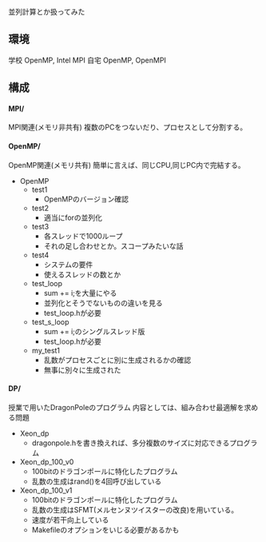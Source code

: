 並列計算とか扱ってみた

## 環境
学校 OpenMP, Intel MPI
自宅 OpenMP, OpenMPI

## 構成
#### MPI/
MPI関連(メモリ非共有)
複数のPCをつないだり、プロセスとして分割する。

#### OpenMP/
OpenMP関連(メモリ共有)
簡単に言えば、同じCPU,同じPC内で完結する。

- OpenMP
	- test1
		- OpenMPのバージョン確認
	- test2
		- 適当にforの並列化
	- test3
		- 各スレッドで1000ループ
		- それの足し合わせとか。スコープみたいな話
	- test4
		- システムの要件
		- 使えるスレッドの数とか
	- test_loop
		- sum += i;を大量にやる
		- 並列化とそうでないものの違いを見る
		- test_loop.hが必要
	- test_s_loop
		- sum += i;のシングルスレッド版
		- test_loop.hが必要
	- my_test1
		- 乱数がプロセスごとに別に生成されるかの確認
		- 無事に別々に生成された

#### DP/
授業で用いたDragonPoleのプログラム
内容としては、組み合わせ最適解を求める問題

- Xeon_dp
	- dragonpole.hを書き換えれば、多分複数のサイズに対応できるプログラム
- Xeon_dp_100_v0
	- 100bitのドラゴンポールに特化したプログラム
	- 乱数の生成はrand()を4回呼び出している
- Xeon_dp_100_v1
	- 100bitのドラゴンポールに特化したプログラム
	- 乱数の生成はSFMT(メルセンヌツイスターの改良)を用いている。
	- 速度が若干向上している
	- Makefileのオプションをいじる必要があるかも